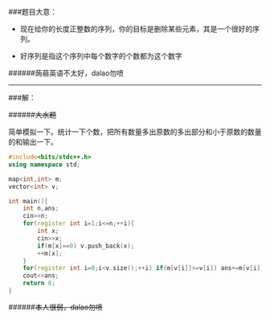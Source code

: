###题目大意：

- 现在给你的长度正整数的序列，你的目标是删除某些元素，其是一个很好的序列。

- 好序列是指这个序列中每个数字的个数都为这个数字

######蒟蒻英语不太好，dalao勿喷

---
###解：

######~~大水题~~

简单模拟一下。统计一下个数，把所有数量多出原数的多出部分和小于原数的数量的和输出一下。

```cpp
#include<bits/stdc++.h>
using namespace std;

map<int,int> m;
vector<int> v;

int main(){
    int n,ans;
    cin>>n;
    for(register int i=1;i<=n;++i){
        int x;
        cin>>x;
        if(m[x]==0) v.push_back(x);
        ++m[x];
    }
    for(register int i=0;i<v.size();++i) if(m[v[i]]>=v[i]) ans+=m[v[i]]-v[i]; else ans+=m[v[i]];
    cout<<ans;
    return 0;
}
```
######~~本人很弱，dalao勿喷~~
